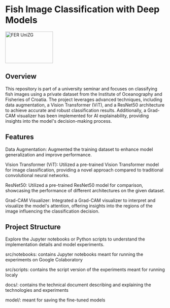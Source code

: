 # Fish Image Classification with Deep Models

<img alt="FER UniZG" src="https://github.com/rejsafranko/Fish-Image-Classification/blob/main/icon.jpg" height="100" width="150">

## Overview
This repository is part of a university seminar and focuses on classifying fish images using a private dataset from the Institute of Oceanography and Fisheries of Croatia. The project leverages advanced techniques, including data augmentation, a Vision Transformer (ViT), and a ResNet50 architecture to achieve accurate and robust classification results. Additionally, a Grad-CAM visualizer has been implemented for AI explainability, providing insights into the model's decision-making process.

## Features
Data Augmentation: Augmented the training dataset to enhance model generalization and improve performance.

Vision Transformer (ViT): Utilized a pre-trained Vision Transformer model for image classification, providing a novel approach compared to traditional convolutional neural networks.

ResNet50: Utilized a pre-trained ResNet50 model for comparison, showcasing the performance of different architectures on the given dataset.

Grad-CAM Visualizer: Integrated a Grad-CAM visualizer to interpret and visualize the model's attention, offering insights into the regions of the image influencing the classification decision.

## Project Structure

Explore the Jupyter notebooks or Python scripts to understand the implementation details and model experiments.

src/notebooks: contains Jupyter notebooks meant for running the experiments on Google Colaboratory

src/scripts: contains the script version of the experiments meant for running localy

docs/: contains the technical document describing and explaining the technologies and experiments

model/: meant for saving the fine-tuned models
